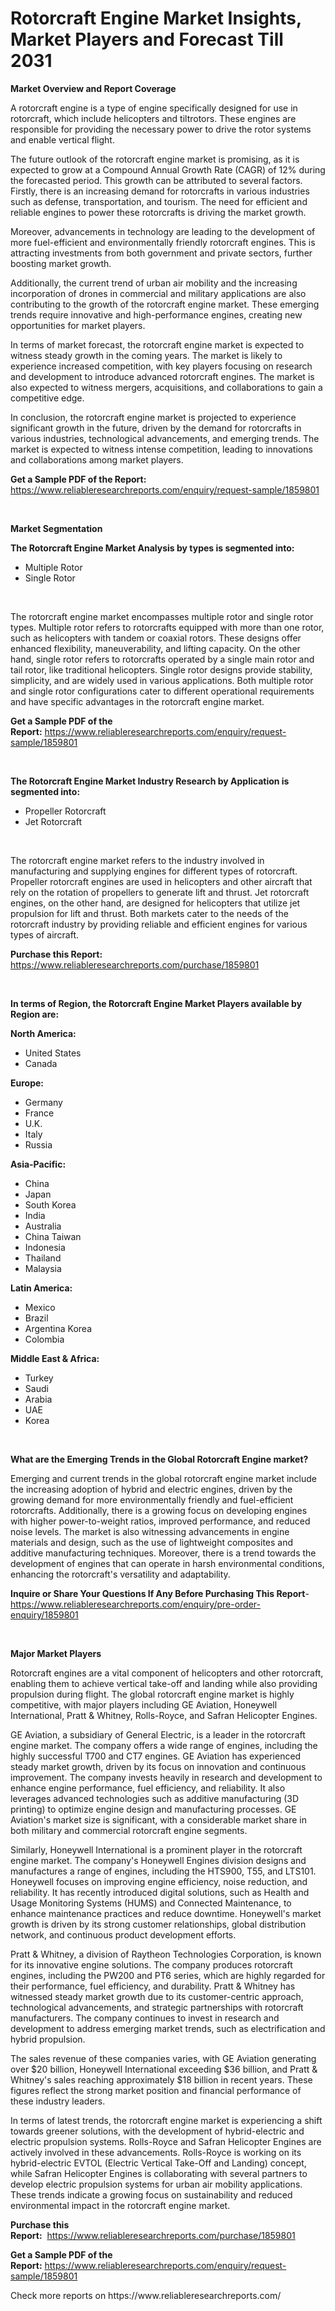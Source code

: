 <p><h1>Rotorcraft Engine Market Insights, Market Players and Forecast Till 2031</h1></p><p><strong>Market Overview and Report Coverage</strong></p>
<p><p>A rotorcraft engine is a type of engine specifically designed for use in rotorcraft, which include helicopters and tiltrotors. These engines are responsible for providing the necessary power to drive the rotor systems and enable vertical flight.</p><p>The future outlook of the rotorcraft engine market is promising, as it is expected to grow at a Compound Annual Growth Rate (CAGR) of 12% during the forecasted period. This growth can be attributed to several factors. Firstly, there is an increasing demand for rotorcrafts in various industries such as defense, transportation, and tourism. The need for efficient and reliable engines to power these rotorcrafts is driving the market growth.</p><p>Moreover, advancements in technology are leading to the development of more fuel-efficient and environmentally friendly rotorcraft engines. This is attracting investments from both government and private sectors, further boosting market growth.</p><p>Additionally, the current trend of urban air mobility and the increasing incorporation of drones in commercial and military applications are also contributing to the growth of the rotorcraft engine market. These emerging trends require innovative and high-performance engines, creating new opportunities for market players.</p><p>In terms of market forecast, the rotorcraft engine market is expected to witness steady growth in the coming years. The market is likely to experience increased competition, with key players focusing on research and development to introduce advanced rotorcraft engines. The market is also expected to witness mergers, acquisitions, and collaborations to gain a competitive edge.</p><p>In conclusion, the rotorcraft engine market is projected to experience significant growth in the future, driven by the demand for rotorcrafts in various industries, technological advancements, and emerging trends. The market is expected to witness intense competition, leading to innovations and collaborations among market players.</p></p>
<p><strong>Get a Sample PDF of the Report:</strong> <a href="https://www.reliableresearchreports.com/enquiry/request-sample/1859801">https://www.reliableresearchreports.com/enquiry/request-sample/1859801</a></p>
<p>&nbsp;</p>
<p><strong>Market Segmentation</strong></p>
<p><strong>The Rotorcraft Engine Market Analysis by types is segmented into:</strong></p>
<p><ul><li>Multiple Rotor</li><li>Single Rotor</li></ul></p>
<p>&nbsp;</p>
<p><p>The rotorcraft engine market encompasses multiple rotor and single rotor types. Multiple rotor refers to rotorcrafts equipped with more than one rotor, such as helicopters with tandem or coaxial rotors. These designs offer enhanced flexibility, maneuverability, and lifting capacity. On the other hand, single rotor refers to rotorcrafts operated by a single main rotor and tail rotor, like traditional helicopters. Single rotor designs provide stability, simplicity, and are widely used in various applications. Both multiple rotor and single rotor configurations cater to different operational requirements and have specific advantages in the rotorcraft engine market.</p></p>
<p><strong>Get a Sample PDF of the Report:</strong>&nbsp;<a href="https://www.reliableresearchreports.com/enquiry/request-sample/1859801">https://www.reliableresearchreports.com/enquiry/request-sample/1859801</a></p>
<p>&nbsp;</p>
<p><strong>The Rotorcraft Engine Market Industry Research by Application is segmented into:</strong></p>
<p><ul><li>Propeller Rotorcraft</li><li>Jet Rotorcraft</li></ul></p>
<p>&nbsp;</p>
<p><p>The rotorcraft engine market refers to the industry involved in manufacturing and supplying engines for different types of rotorcraft. Propeller rotorcraft engines are used in helicopters and other aircraft that rely on the rotation of propellers to generate lift and thrust. Jet rotorcraft engines, on the other hand, are designed for helicopters that utilize jet propulsion for lift and thrust. Both markets cater to the needs of the rotorcraft industry by providing reliable and efficient engines for various types of aircraft.</p></p>
<p><strong>Purchase this Report:</strong>&nbsp; <a href="https://www.reliableresearchreports.com/purchase/1859801">https://www.reliableresearchreports.com/purchase/1859801</a></p>
<p>&nbsp;</p>
<p><strong>In terms of Region, the Rotorcraft Engine Market Players available by Region are:</strong></p>
<p>
    <p> <strong> North America: </strong>
        <ul>
            <li>United States</li>
            <li>Canada</li>
        </ul>
        </p> 
    <p> <strong> Europe: </strong>
        <ul>
            <li>Germany</li>
            <li>France</li>
            <li>U.K.</li>
            <li>Italy</li>
            <li>Russia</li>
        </ul>
        </p> 
    <p> <strong> Asia-Pacific: </strong>
        <ul>
            <li>China</li>
            <li>Japan</li>
            <li>South Korea</li>
            <li>India</li>
            <li>Australia</li>
            <li>China Taiwan</li>
            <li>Indonesia</li>
            <li>Thailand</li>
            <li>Malaysia</li>
        </ul>
        </p> 
    <p> <strong> Latin America: </strong>
        <ul>
            <li>Mexico</li>
            <li>Brazil</li>
            <li>Argentina Korea</li>
            <li>Colombia</li>
        </ul>
        </p> 
    <p> <strong> Middle East & Africa: </strong>
        <ul>
            <li>Turkey</li>
            <li>Saudi</li>
            <li>Arabia</li>
            <li>UAE</li>
            <li>Korea</li>
        </ul>
    </p>
    </p>
<p>&nbsp;</p>
<p><strong>What are the Emerging Trends in the Global Rotorcraft Engine market?</strong></p>
<p><p>Emerging and current trends in the global rotorcraft engine market include the increasing adoption of hybrid and electric engines, driven by the growing demand for more environmentally friendly and fuel-efficient rotorcrafts. Additionally, there is a growing focus on developing engines with higher power-to-weight ratios, improved performance, and reduced noise levels. The market is also witnessing advancements in engine materials and design, such as the use of lightweight composites and additive manufacturing techniques. Moreover, there is a trend towards the development of engines that can operate in harsh environmental conditions, enhancing the rotorcraft's versatility and adaptability.</p></p>
<p><strong>Inquire or Share Your Questions If Any Before Purchasing This Report</strong>- <a href="https://www.reliableresearchreports.com/enquiry/pre-order-enquiry/1859801">https://www.reliableresearchreports.com/enquiry/pre-order-enquiry/1859801</a></p>
<p>&nbsp;</p>
<p><strong>Major Market Players</strong></p>
<p><p>Rotorcraft engines are a vital component of helicopters and other rotorcraft, enabling them to achieve vertical take-off and landing while also providing propulsion during flight. The global rotorcraft engine market is highly competitive, with major players including GE Aviation, Honeywell International, Pratt & Whitney, Rolls-Royce, and Safran Helicopter Engines.</p><p>GE Aviation, a subsidiary of General Electric, is a leader in the rotorcraft engine market. The company offers a wide range of engines, including the highly successful T700 and CT7 engines. GE Aviation has experienced steady market growth, driven by its focus on innovation and continuous improvement. The company invests heavily in research and development to enhance engine performance, fuel efficiency, and reliability. It also leverages advanced technologies such as additive manufacturing (3D printing) to optimize engine design and manufacturing processes. GE Aviation's market size is significant, with a considerable market share in both military and commercial rotorcraft engine segments.</p><p>Similarly, Honeywell International is a prominent player in the rotorcraft engine market. The company's Honeywell Engines division designs and manufactures a range of engines, including the HTS900, T55, and LTS101. Honeywell focuses on improving engine efficiency, noise reduction, and reliability. It has recently introduced digital solutions, such as Health and Usage Monitoring Systems (HUMS) and Connected Maintenance, to enhance maintenance practices and reduce downtime. Honeywell's market growth is driven by its strong customer relationships, global distribution network, and continuous product development efforts.</p><p>Pratt & Whitney, a division of Raytheon Technologies Corporation, is known for its innovative engine solutions. The company produces rotorcraft engines, including the PW200 and PT6 series, which are highly regarded for their performance, fuel efficiency, and durability. Pratt & Whitney has witnessed steady market growth due to its customer-centric approach, technological advancements, and strategic partnerships with rotorcraft manufacturers. The company continues to invest in research and development to address emerging market trends, such as electrification and hybrid propulsion. </p><p>The sales revenue of these companies varies, with GE Aviation generating over $20 billion, Honeywell International exceeding $36 billion, and Pratt & Whitney's sales reaching approximately $18 billion in recent years. These figures reflect the strong market position and financial performance of these industry leaders.</p><p>In terms of latest trends, the rotorcraft engine market is experiencing a shift towards greener solutions, with the development of hybrid-electric and electric propulsion systems. Rolls-Royce and Safran Helicopter Engines are actively involved in these advancements. Rolls-Royce is working on its hybrid-electric EVTOL (Electric Vertical Take-Off and Landing) concept, while Safran Helicopter Engines is collaborating with several partners to develop electric propulsion systems for urban air mobility applications. These trends indicate a growing focus on sustainability and reduced environmental impact in the rotorcraft engine market.</p></p>
<p><strong>Purchase this Report:</strong>&nbsp;&nbsp;<a href="https://www.reliableresearchreports.com/purchase/1859801">https://www.reliableresearchreports.com/purchase/1859801</a></p>
<p></p>
<p><strong>Get a Sample PDF of the Report:</strong>&nbsp;<a href="https://www.reliableresearchreports.com/enquiry/request-sample/1859801">https://www.reliableresearchreports.com/enquiry/request-sample/1859801</a></p>
<p>Check more reports on https://www.reliableresearchreports.com/</p>